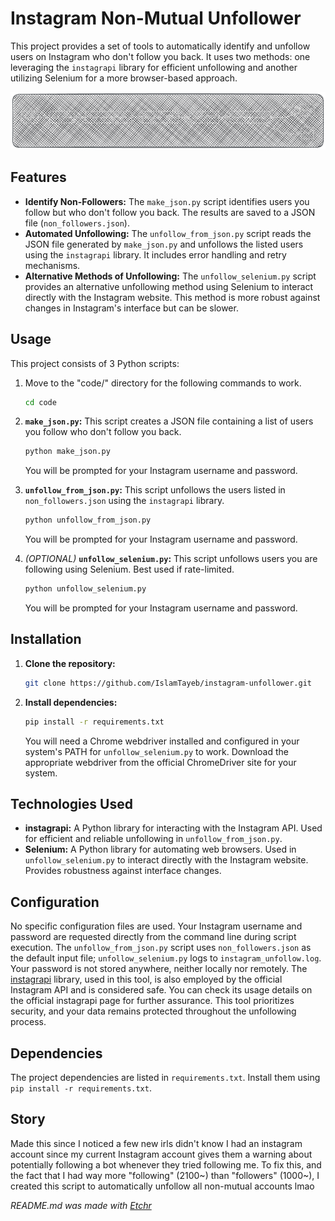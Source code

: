 # Instagram Non-Mutual Unfollower

This project provides a set of tools to automatically identify and unfollow users on Instagram who don't follow you back.  It uses two methods: one leveraging the `instagrapi` library for efficient unfollowing and another utilizing Selenium for a more browser-based approach.

<div align="center">
<img src="https://github.com/IslamTayeb/instagram-unfollower/blob/main/public/image-1739056283083.png?raw=true" alt="image-1739056283083.png" />
</div>

## Features

* **Identify Non-Followers:**  The `make_json.py` script identifies users you follow but who don't follow you back. The results are saved to a JSON file (`non_followers.json`).
* **Automated Unfollowing:** The `unfollow_from_json.py` script reads the JSON file generated by `make_json.py` and unfollows the listed users using the `instagrapi` library.  It includes error handling and retry mechanisms.
* **Alternative Methods of Unfollowing:** The `unfollow_selenium.py` script provides an alternative unfollowing method using Selenium to interact directly with the Instagram website. This method is more robust against changes in Instagram's interface but can be slower.

## Usage

This project consists of 3 Python scripts:

1. Move to the "code/" directory for the following commands to work.

    ```bash
    cd code
    ```

2. **`make_json.py`:** This script creates a JSON file containing a list of users you follow who don't follow you back.

    ```bash
    python make_json.py
    ```

    You will be prompted for your Instagram username and password.

3. **`unfollow_from_json.py`:** This script unfollows the users listed in `non_followers.json` using the `instagrapi` library.

    ```bash
    python unfollow_from_json.py
    ```

    You will be prompted for your Instagram username and password.

4. *(OPTIONAL)* **`unfollow_selenium.py`:** This script unfollows users you are following using Selenium. Best used if rate-limited.

    ```bash
    python unfollow_selenium.py
    ```

    You will be prompted for your Instagram username and password.

## Installation

1. **Clone the repository:**

    ```bash
    git clone https://github.com/IslamTayeb/instagram-unfollower.git
    ```

2. **Install dependencies:**

    ```bash
    pip install -r requirements.txt
    ```

    You will need a Chrome webdriver installed and configured in your system's PATH for `unfollow_selenium.py` to work.  Download the appropriate webdriver from the official ChromeDriver site for your system.

## Technologies Used

* **instagrapi:** A Python library for interacting with the Instagram API.  Used for efficient and reliable unfollowing in `unfollow_from_json.py`.
* **Selenium:** A Python library for automating web browsers. Used in `unfollow_selenium.py` to interact directly with the Instagram website.  Provides robustness against interface changes.

## Configuration

No specific configuration files are used.  Your Instagram username and password are requested directly from the command line during script execution.  The `unfollow_from_json.py` script uses `non_followers.json` as the default input file;  `unfollow_selenium.py` logs to `instagram_unfollow.log`.  Your password is not stored anywhere, neither locally nor remotely. The [instagrapi](https://github.com/subzeroid/instagrapi) library, used in this tool, is also employed by the official Instagram API and is considered safe. You can check its usage details on the official instagrapi page for further assurance.  This tool prioritizes security, and your data remains protected throughout the unfollowing process.

## Dependencies

The project dependencies are listed in `requirements.txt`.  Install them using `pip install -r requirements.txt`.

## Story

Made this since I noticed a few new irls didn't know I had an instagram account since my current Instagram account gives them a warning about potentially following a bot whenever they tried following me. To fix this, and the fact that I had way more "following" (2100~) than "followers" (1000~), I created this script to automatically unfollow all non-mutual accounts lmao

*README.md was made with [Etchr](https://etchr.dev)*
